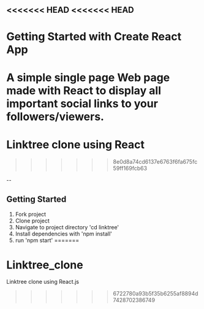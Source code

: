 <<<<<<< HEAD
<<<<<<< HEAD
--
# Getting Started with Create React App

A simple single page Web page made with React to display all important social links to your followers/viewers.
=======
# Linktree clone using React

>>>>>>> 8e0d8a74cd6137e6763f6fa675fc59ff169fcb63

--
## Getting Started

1. Fork project
2. Clone project
3. Navigate to project directory 'cd linktree'
4. Install dependencies with 'npm install'
5. run 'npm start'
=======
# Linktree_clone
Linktree clone using React.js
>>>>>>> 6722780a93b5f35b6255af8894d7428702386749

